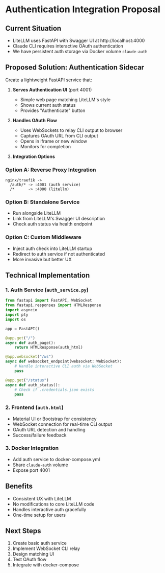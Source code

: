 # Authentication Integration Proposal

## Current Situation
- LiteLLM uses FastAPI with Swagger UI at http://localhost:4000
- Claude CLI requires interactive OAuth authentication
- We have persistent auth storage via Docker volume `claude-auth`

## Proposed Solution: Authentication Sidecar

Create a lightweight FastAPI service that:

1. **Serves Authentication UI** (port 4001)
   - Simple web page matching LiteLLM's style
   - Shows current auth status
   - Provides "Authenticate" button

2. **Handles OAuth Flow**
   - Uses WebSockets to relay CLI output to browser
   - Captures OAuth URL from CLI output
   - Opens in iframe or new window
   - Monitors for completion

3. **Integration Options**

### Option A: Reverse Proxy Integration
```
nginx/traefik -> 
  /auth/* -> :4001 (auth service)
  /*      -> :4000 (litellm)
```

### Option B: Standalone Service
- Run alongside LiteLLM
- Link from LiteLLM's Swagger UI description
- Check auth status via health endpoint

### Option C: Custom Middleware
- Inject auth check into LiteLLM startup
- Redirect to auth service if not authenticated
- More invasive but better UX

## Technical Implementation

### 1. Auth Service (`auth_service.py`)
```python
from fastapi import FastAPI, WebSocket
from fastapi.responses import HTMLResponse
import asyncio
import pty
import os

app = FastAPI()

@app.get("/")
async def auth_page():
    return HTMLResponse(auth_html)

@app.websocket("/ws")
async def websocket_endpoint(websocket: WebSocket):
    # Handle interactive CLI auth via WebSocket
    pass

@app.get("/status")
async def auth_status():
    # Check if .credentials.json exists
    pass
```

### 2. Frontend (`auth.html`)
- Material UI or Bootstrap for consistency
- WebSocket connection for real-time CLI output
- OAuth URL detection and handling
- Success/failure feedback

### 3. Docker Integration
- Add auth service to docker-compose.yml
- Share `claude-auth` volume
- Expose port 4001

## Benefits
- Consistent UX with LiteLLM
- No modifications to core LiteLLM code
- Handles interactive auth gracefully
- One-time setup for users

## Next Steps
1. Create basic auth service
2. Implement WebSocket CLI relay
3. Design matching UI
4. Test OAuth flow
5. Integrate with docker-compose